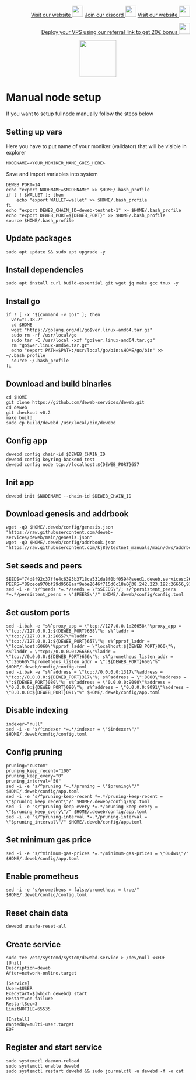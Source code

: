 <p style="font-size:14px" align="right">
<a href="https://kjnodes.com/" target="_blank">Visit our website <img src="https://user-images.githubusercontent.com/50621007/168689709-7e537ca6-b6b8-4adc-9bd0-186ea4ea4aed.png" width="30"/></a>
<a href="https://discord.gg/EY35ZzXY" target="_blank">Join our discord <img src="https://user-images.githubusercontent.com/50621007/176236430-53b0f4de-41ff-41f7-92a1-4233890a90c8.png" width="30"/></a>
<a href="https://kjnodes.com/" target="_blank">Visit our website <img src="https://user-images.githubusercontent.com/50621007/168689709-7e537ca6-b6b8-4adc-9bd0-186ea4ea4aed.png" width="30"/></a>
</p>

<p style="font-size:14px" align="right">
<a href="https://hetzner.cloud/?ref=y8pQKS2nNy7i" target="_blank">Deploy your VPS using our referral link to get 20€ bonus <img src="https://user-images.githubusercontent.com/50621007/174612278-11716b2a-d662-487e-8085-3686278dd869.png" width="30"/></a>
</p>

<p align="center">
  <img height="100" height="auto" src="https://user-images.githubusercontent.com/50621007/166676803-ee125d04-dfe2-4c92-8f0c-8af357aad691.png">
</p>

# Manual node setup
If you want to setup fullnode manually follow the steps below

## Setting up vars
Here you have to put name of your moniker (validator) that will be visible in explorer
```
NODENAME=<YOUR_MONIKER_NAME_GOES_HERE>
```

Save and import variables into system
```
DEWEB_PORT=14
echo "export NODENAME=$NODENAME" >> $HOME/.bash_profile
if [ ! $WALLET ]; then
	echo "export WALLET=wallet" >> $HOME/.bash_profile
fi
echo "export DEWEB_CHAIN_ID=deweb-testnet-1" >> $HOME/.bash_profile
echo "export DEWEB_PORT=${DEWEB_PORT}" >> $HOME/.bash_profile
source $HOME/.bash_profile
```

## Update packages
```
sudo apt update && sudo apt upgrade -y
```

## Install dependencies
```
sudo apt install curl build-essential git wget jq make gcc tmux -y
```

## Install go
```
if ! [ -x "$(command -v go)" ]; then
  ver="1.18.2"
  cd $HOME
  wget "https://golang.org/dl/go$ver.linux-amd64.tar.gz"
  sudo rm -rf /usr/local/go
  sudo tar -C /usr/local -xzf "go$ver.linux-amd64.tar.gz"
  rm "go$ver.linux-amd64.tar.gz"
  echo "export PATH=$PATH:/usr/local/go/bin:$HOME/go/bin" >> ~/.bash_profile
  source ~/.bash_profile
fi
```

## Download and build binaries
```
cd $HOME
git clone https://github.com/deweb-services/deweb.git
cd deweb
git checkout v0.2
make build
sudo cp build/dewebd /usr/local/bin/dewebd
```

## Config app
```
dewebd config chain-id $DEWEB_CHAIN_ID
dewebd config keyring-backend test
dewebd config node tcp://localhost:${DEWEB_PORT}657
```

## Init app
```
dewebd init $NODENAME --chain-id $DEWEB_CHAIN_ID
```

## Download genesis and addrbook
```
wget -qO $HOME/.deweb/config/genesis.json "https://raw.githubusercontent.com/deweb-services/deweb/main/genesis.json"
wget -qO $HOME/.deweb/config/addrbook.json "https://raw.githubusercontent.com/kj89/testnet_manuals/main/dws/addrbook.json"
```

## Set seeds and peers
```
SEEDS="74d8f92c37ffe4c6393b3718ca531da8f0bf0594@seed1.deweb.services:26656"
PEERS="89cece970bf29d9568aaf9ebe2646f715d0c18e0@38.242.223.192:26656,91e5db474860efd2fc5ada50717f490beb415631@34.135.218.29:26656,16a0e5a87ae4e1ecfeb48ec47b88131a86fdbdd3@95.216.101.84:23626,4172ea44cb18d7b8040c3c284d76340e9212fea7@95.214.53.225:26666,a7f27acdfefb195fb98b9968c12eec0fe7b238a5@65.108.11.6:56656,f4e513ec6bec17118fdda12cd194b07161efacc7@161.97.162.196:26656,99cade3d4cfdfb92ca20d304bd382e730f5837d1@195.3.223.11:26686,852fa40eae1abc786c51ca193e71d98b011e433e@161.97.155.94:29656,a74cf609251f198e884f02f404272514bb90c3b3@65.21.226.230:24656,314b4151773dca448a42200c6fa3996d93363dec@149.102.129.61:26656,fc3e3aa913142ad90dd981ab116de67b37b19d43@185.218.126.98:26656,26ee666d3e0076f20ed0f13cceeb39edcd91c87f@65.108.79.246:26667,315ac6f2a79d6d81df645982ab88418455880a90@38.242.247.74:26656,ce0606615a0708c71670ed7bb4bef9ccb6dcbc06@65.108.7.44:24656,aa9d11e65650928e26e794eb0ec3756bfa3b6e0d@45.85.147.13:26656,df2d08898fe65613614a615868244ffce0fcd08c@65.21.237.194:26651,107fcf1fe281ec5764927a63d8bb8d83ece2d0b9@135.181.73.170:26357,05fb7de2b6f963c8dede45fdd735682cc8453e0b@161.97.148.146:26656,0cb4f3485af08ca48990cfa5e0391a83817c1a66@135.181.31.230:26656,ae72548f31f409a92fc00e5b62b513f8261ea7ec@144.91.118.61:26656,b0ab69382b3a36b412ea0652f06bff2e95f9867b@116.203.101.248:26656,70b86766e36ef6daf670aa544f1033b0963ec720@144.91.102.79:26656,cd7b15b41b93453ee64badf89067a569fa2feff6@5.161.106.236:26656,986c2116fac2d9442190a7755b29793663da530d@65.108.199.79:26656,21d0278c12d7c12f76074eae813dcf90c986611f@94.130.79.95:26656,8afcc458fbd75c23aa9b011eccc8757910b576ec@70.34.213.142:26656,b6549b4910165cfa9ab3b4b0a380753ef415b2c9@94.130.26.96:26656,a0a23f8661720006fe181ddf98740dbe4322d5f0@65.108.75.237:2020,143b2cfba7f5f3ba38263aafc9d2fa4521ba89d9@65.109.11.243:26656,3b13b93488812f8701b0f34f19c01e859aaa5b87@172.104.136.254:26656,09b08a1fa936033acfb94d708f7fc677b5f19b58@159.65.136.242:26656,b417857edd001b1c1ca94f1a03e8d53e0b16aed5@116.203.107.228:26656,29f3fc504631f84ea71ce5a2969c370436a443e8@194.163.151.154:26656,d4ea6c4a7a4ede65d37b3ef5868b821fcf53732e@167.86.87.75:26656,a0acd6daf4f6044468fea2eca6300be8601d7f18@194.163.141.24:16656,47db2ec2cfbab72ed6a17151c3a54d28a5629e62@138.201.139.175:46656,42558363e2e153b8ad9c618d2e5335d03ff09a60@167.86.95.179:26656,4171a8155ee8e3390dc2b9f07fa9f4b991571e9d@148.251.53.155:26656,74c4fc0e9a0c34d87f5a9ef4b38fe5d441e9e559@173.249.50.126:26656,2c96f953c3af767c6da8d992a085040bbf60cc37@194.163.141.20:16656,4da16f1fe1f52e059bb11e394457f3364c1150f1@185.209.229.115:26656,31934c5277584b2a2e31a7456b23919289a50743@167.86.87.124:26656,6449a2d68fcc581313e751bba693689fb7ef1ea6@95.216.200.33:26656,3e9965c8efd48e672ffe8eeab0d774f9008fad0c@109.107.190.107:26656,f974262da91afa321b38ffebb3531a67ed3a57d5@154.53.52.32:26656,4874e9b858f04ca3370469b4f1513cb3aac49a2b@38.242.220.130:26656,9440fa39f85bea005514f0191d4550a1c9d310bb@135.181.133.37:27656,9d74ffd5649287276fa7265c73ecd8cbc2af75dc@65.108.130.189:26646"
sed -i -e "s/^seeds *=.*/seeds = \"$SEEDS\"/; s/^persistent_peers *=.*/persistent_peers = \"$PEERS\"/" $HOME/.deweb/config/config.toml
```

## Set custom ports
```
sed -i.bak -e "s%^proxy_app = \"tcp://127.0.0.1:26658\"%proxy_app = \"tcp://127.0.0.1:${DEWEB_PORT}658\"%; s%^laddr = \"tcp://127.0.0.1:26657\"%laddr = \"tcp://127.0.0.1:${DEWEB_PORT}657\"%; s%^pprof_laddr = \"localhost:6060\"%pprof_laddr = \"localhost:${DEWEB_PORT}060\"%; s%^laddr = \"tcp://0.0.0.0:26656\"%laddr = \"tcp://0.0.0.0:${DEWEB_PORT}656\"%; s%^prometheus_listen_addr = \":26660\"%prometheus_listen_addr = \":${DEWEB_PORT}660\"%" $HOME/.deweb/config/config.toml
sed -i.bak -e "s%^address = \"tcp://0.0.0.0:1317\"%address = \"tcp://0.0.0.0:${DEWEB_PORT}317\"%; s%^address = \":8080\"%address = \":${DEWEB_PORT}080\"%; s%^address = \"0.0.0.0:9090\"%address = \"0.0.0.0:${DEWEB_PORT}090\"%; s%^address = \"0.0.0.0:9091\"%address = \"0.0.0.0:${DEWEB_PORT}091\"%" $HOME/.deweb/config/app.toml
```

## Disable indexing
```
indexer="null"
sed -i -e "s/^indexer *=.*/indexer = \"$indexer\"/" $HOME/.deweb/config/config.toml
```

## Config pruning
```
pruning="custom"
pruning_keep_recent="100"
pruning_keep_every="0"
pruning_interval="50"
sed -i -e "s/^pruning *=.*/pruning = \"$pruning\"/" $HOME/.deweb/config/app.toml
sed -i -e "s/^pruning-keep-recent *=.*/pruning-keep-recent = \"$pruning_keep_recent\"/" $HOME/.deweb/config/app.toml
sed -i -e "s/^pruning-keep-every *=.*/pruning-keep-every = \"$pruning_keep_every\"/" $HOME/.deweb/config/app.toml
sed -i -e "s/^pruning-interval *=.*/pruning-interval = \"$pruning_interval\"/" $HOME/.deweb/config/app.toml
```

## Set minimum gas price
```
sed -i -e "s/^minimum-gas-prices *=.*/minimum-gas-prices = \"0udws\"/" $HOME/.deweb/config/app.toml
```

## Enable prometheus
```
sed -i -e "s/prometheus = false/prometheus = true/" $HOME/.deweb/config/config.toml
```

## Reset chain data
```
dewebd unsafe-reset-all
```

## Create service
```
sudo tee /etc/systemd/system/dewebd.service > /dev/null <<EOF
[Unit]
Description=deweb
After=network-online.target

[Service]
User=$USER
ExecStart=$(which dewebd) start
Restart=on-failure
RestartSec=3
LimitNOFILE=65535

[Install]
WantedBy=multi-user.target
EOF
```

## Register and start service
```
sudo systemctl daemon-reload
sudo systemctl enable dewebd
sudo systemctl restart dewebd && sudo journalctl -u dewebd -f -o cat
```
